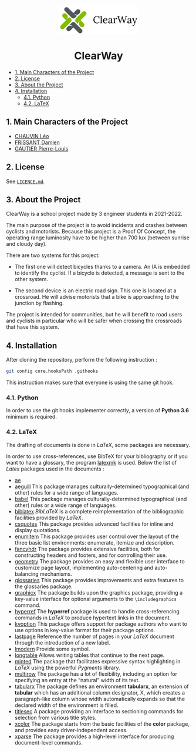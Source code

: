 <p align="center">
    <img src="documents/base/logo/clearWayLong.png" alt="Logo" height="80">
<h1 align="center"><b>ClearWay</b></h1>
</p>

- [1. Main Characters of the Project](#1-main-characters-of-the-project)
- [2. License](#2-license)
- [3. About the Project](#3-about-the-project)
- [4. Installation](#4-installation)
  - [4.1. Python](#41-python)
  - [4.2. LaTeX](#42-latex)

## 1. Main Characters of the Project

- [CHAUVIN Léo](https://www.linkedin.com/in/l%C3%A9o-chauvin-41b3a4178/)
- [FRISSANT Damien](https://www.linkedin.com/in/damien-frissant-a3b779178/)
- [GAUTIER Pierre-Louis](https://www.linkedin.com/in/pierre-louis-gautier/)

## 2. License

See [`LICENCE.md`](./LICENCE.md).

## 3. About the Project

ClearWay is a school project made by 3 engineer students in 2021-2022.

The main purpose of the project is to avoid incidents and crashes between cyclists and motorists. Because this project is a Proof Of Concept, the operating range luminosity have to be higher than 700 lux (between sunrise and cloudy day).

There are two systems for this project:

- The first one will detect bicycles thanks to a camera. An IA is embedded to identify the cyclist. If a bicycle is detected, a message is sent to the other system.

- The second device is an electric road sign. This one is located at a crossroad. He will advise motorists that a bike is approaching to the junction by flashing.

The project is intended for communities, but he will benefit to road users and cyclists in particular who will be safer when crossing the crossroads that have this system.

## 4. Installation

After cloning the repository, perform the following instruction :

```bash
git config core.hooksPath .githooks
```

This instruction makes sure that everyone is using the same git hook.

### 4.1. Python

In order to use the git hooks implementer correctly, a version of __Python 3.6__ minimum is required.

### 4.2. LaTeX

The drafting of documents is done in _LaTeX_, some packages are necessary.

In order to use cross-references, use BibTeX for your bibliography or if you want to have a glossary, the program [latexmk](https://mg.readthedocs.io/latexmk.html) is used.
Below the list of _Latex_ packages used in the documents :

- [ae](https://www.ctan.org/pkg/ae)
- [aeguill](https://www.ctan.org/pkg/aeguill) This package manages culturally-determined typographical (and other)
          rules for a wide range of languages.
- [babel](https://www.ctan.org/pkg/babel) This package manages culturally-determined typographical (and other) rules
          or a wide range of languages.
- [biblatex](https://www.ctan.org/pkg/biblatex) _BibLaTeX_ is a complete reimplementation of the bibliographic facilities provided by _LaTeX_.
- [csquotes](https://www.ctan.org/pkg/csquotes) This package provides advanced facilities for inline and display quotations.
- [enumitem](https://www.ctan.org/pkg/enumitem) This package provides user control over the layout of the three basic
          list environments: enumerate, itemize and description.
- [fancyhdr](https://www.ctan.org/pkg/fancyhdr) The package provides extensive facilities, both for constructing headers
          and footers, and for controlling their use.
- [geometry](https://www.ctan.org/pkg/geometry) The package provides an easy and flexible user interface to customize
          page layout, implementing auto-centering and auto-balancing mechanisms.
- [glossaries](https://www.ctan.org/pkg/glossaries) This package provides improvements and extra features
          to the glossaries package.
- [graphicx](https://www.ctan.org/pkg/graphicx) The package builds upon the graphics package, providing a key-value
          interface for optional arguments to the `\includegraphics` command.
- [hyperref](https://www.ctan.org/pkg/hyperref) The __hyperref__ package is used to handle cross-referencing commands in
          _LaTeX_ to produce hypertext links in the document.
- [kvoption](https://www.ctan.org/pkg/kvoptions) This package offers support for package authors who want to use options
          in key-value format for their package options.
- [lastpage](https://www.ctan.org/pkg/lastpage) Reference the number of pages in your _LaTeX_ document through the
          introduction of a new label.
- [lmodern](https://www.ctan.org/tex-archive/info/lmodern) Provide some symbol.
- [longtable](https://www.ctan.org/pkg/longtable) Allows writing tables that continue to the next page.
- [minted](https://www.ctan.org/pkg/minted) The package that facilitates expressive syntax highlighting in _LaTeX_ using the powerful _Pygments_ library.
- [multirow](https://www.ctan.org/pkg/multirow) The package has a lot of flexibility, including an option for specifying
          an entry at the “natural” width of its text.
- [tabularx](https://www.ctan.org/pkg/tabularx) The package defines an environment __tabularx__, an extension of
          __tabular__ which has an additional column designator, X, which creates a paragraph-like column whose width automatically
          expands so that the declared width of the environment is filled.
- [titlesec](https://www.ctan.org/pkg/titlesec) A package providing an interface to sectioning commands for selection
          from various title styles.
- [xcolor](https://www.ctan.org/pkg/xcolor) The package starts from the basic facilities of the __color__ package,
          and provides easy driver-independent access.
- [xparse](https://www.ctan.org/pkg/xparse) The package provides a high-level interface for producing document-level commands.

